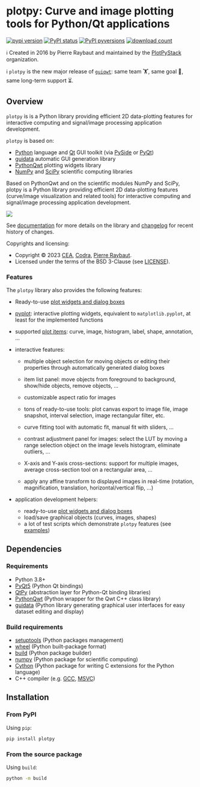 # plotpy: Curve and image plotting tools for Python/Qt applications

[![pypi version](https://img.shields.io/pypi/v/plotpy.svg)](https://pypi.org/project/plotpy/)
[![PyPI status](https://img.shields.io/pypi/status/plotpy.svg)](https://github.com/PlotPyStack/plotpy/)
[![PyPI pyversions](https://img.shields.io/pypi/pyversions/plotpy.svg)](https://pypi.python.org/pypi/plotpy/)
[![download count](https://img.shields.io/conda/dn/conda-forge/plotpy.svg)](https://www.anaconda.com/download/)

ℹ️ Created in 2016 by Pierre Raybaut and maintained by the [PlotPyStack](https://github.com/PlotPyStack) organization.

ℹ️ `plotpy` is the new major release of [`guiqwt`](https://github.com/PierreRaybaut/guiqwt): same team 🏋️, same goal 🎯, same long-term support ⏳.

## Overview

`plotpy` is is a Python library providing efficient 2D data-plotting features
for interactive computing and signal/image processing application development.

`plotpy` is based on:

* [Python](http://www.python.org) language and [Qt](https://doc.qt.io/) GUI toolkit (via [PySide](https://doc.qt.io/qtforpython-6/) or [PyQt](http://www.riverbankcomputing.co.uk/software/pyqt/intro))
* [guidata](https://pypi.python.org/pypi/guidata) automatic GUI generation library
* [PythonQwt](https://pypi.python.org/pypi/PythonQwt) plotting widgets library
* [NumPy](https://pypi.python.org/pypi/NumPy) and [SciPy](https://pypi.python.org/pypi/SciPy) scientific computing libraries

Based on PythonQwt and on the scientific modules NumPy and SciPy, plotpy is a
Python library providing efficient 2D data-plotting features (curve/image
visualization and related tools) for interactive computing and signal/image
processing application development.

<img src="https://raw.githubusercontent.com/PlotPyStack/plotpy/master/doc/images/panorama.png">

See [documentation](https://plotpy.readthedocs.io/en/latest/) for more details on
the library and [changelog](CHANGELOG.md) for recent history of changes.

Copyrights and licensing:

* Copyright © 2023 [CEA](https://www.cea.fr), [Codra](https://codra.net/), [Pierre Raybaut](https://github.com/PierreRaybaut).
* Licensed under the terms of the BSD 3-Clause (see [LICENSE](LICENSE)).

### Features

The `plotpy` library also provides the following features:

* Ready-to-use [plot widgets and dialog boxes](https://plotpy.readthedocs.io/en/latest/features/plot/index.html)

* [pyplot](https://plotpy.readthedocs.io/en/latest/features/pyplot.html): interactive plotting widgets, equivalent to `matplotlib.pyplot`, at
  least for the implemented functions

* supported [plot items](https://plotpy.readthedocs.io/en/latest/features/items/index.html): curve, image, histogram, label, shape, annotation, ...

* interactive features:

  * multiple object selection for moving objects or editing their
    properties through automatically generated dialog boxes

  * item list panel: move objects from foreground to background,
    show/hide objects, remove objects, ...

  * customizable aspect ratio for images

  * tons of ready-to-use tools: plot canvas export to image file, image
    snapshot, interval selection, image rectangular filter, etc.

  * curve fitting tool with automatic fit, manual fit with sliders, ...

  * contrast adjustment panel for images: select the LUT by moving a range selection
    object on the image levels histogram, eliminate outliers, ...

  * X-axis and Y-axis cross-sections: support for multiple images, average
    cross-section tool on a rectangular area, ...

  * apply any affine transform to displayed images in real-time (rotation,
    magnification, translation, horizontal/vertical flip, ...)

* application development helpers:

  * ready-to-use [plot widgets and dialog boxes](https://plotpy.readthedocs.io/en/latest/features/plot/index.html)
  * load/save graphical objects (curves, images, shapes)
  * a lot of test scripts which demonstrate `plotpy` features (see [examples](https://plotpy.readthedocs.io/en/latest/intro/examples.html))

## Dependencies

### Requirements

* Python 3.8+
* [PyQt5](https://pypi.python.org/pypi/PyQt5) (Python Qt bindings)
* [QtPy](https://pypi.org/project/QtPy/) (abstraction layer for Python-Qt binding libraries)
* [PythonQwt](https://pypi.org/project/PythonQwt/) (Python wrapper for the Qwt C++ class library)
* [guidata](https://pypi.org/project/guidata/) (Python library generating graphical user interfaces for easy dataset editing and display)

### Build requirements

* [setuptools](https://pypi.org/project/setuptools/) (Python packages management)
* [wheel](https://pypi.org/project/wheel/) (Python built-package format)
* [build](https://pypi.org/project/build/) (Python package builder)
* [numpy](https://pypi.org/project/numpy/) (Python package for scientific computing)
* [Cython](https://pypi.org/project/Cython/) (Python package for writing C extensions for the Python language)
* C++ compiler (e.g. [GCC](https://gcc.gnu.org/), [MSVC](https://visualstudio.microsoft.com/vs/features/cplusplus/))

## Installation

### From PyPI

Using ``pip``:

```bash
pip install plotpy
```

### From the source package

Using ``build``:

```bash
python -m build
```
